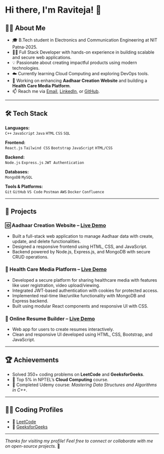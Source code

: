 # Hi there, I'm Raviteja! 👋

## 👨‍💻 About Me
- 🎓 B.Tech student in Electronics and Communication Engineering at NIT Patna-2025.
- 🧑‍💻 Full Stack Developer with hands-on experience in building scalable and secure web applications.
- 💡 Passionate about creating impactful products using modern technologies.
- ☁️ Currently learning Cloud Computing and exploring DevOps tools.
- 🔭 Working on enhancing **Aadhaar Creation Website** and building a **Health Care Media Platform**.
- 📫 Reach me via [Email](mailto:vanjarapuravi28@gmail.com), [LinkedIn](https://www.linkedin.com/in/ravi-teja-vanjarapu-356080271), or [GitHub](https://github.com/Ravitejav7).

---

## 🛠️ Tech Stack

**Languages:**  
`C++` `JavaScript` `Java` `HTML` `CSS` `SQL`

**Frontend:**  
`React.js` `Tailwind CSS` `Bootstrap` `JavaScript` `HTML/CSS`

**Backend:**  
`Node.js` `Express.js` `JWT Authentication`

**Databases:**  
`MongoDB` `MySQL`

**Tools & Platforms:**  
`Git` `GitHub` `VS Code` `Postman` `AWS` `Docker` `Confluence`

---

## 🚀 Projects

### 🆔 Aadhaar Creation Website – [Live Demo](https://aadhar-creation-website.onrender.com/)
- Built a full-stack web application to manage Aadhaar data with create, update, and delete functionalities.
- Designed a responsive frontend using HTML, CSS, and JavaScript.
- Backend powered by Node.js, Express.js, and MongoDB with secure CRUD operations.

### 🏥 Health Care Media Platform – [Live Demo](https://health-care-website-frontend.onrender.com/)
- Developed a secure platform for sharing healthcare media with features like user registration, video upload/viewing.
- Integrated JWT-based authentication with cookies for protected access.
- Implemented real-time like/unlike functionality with MongoDB and Express backend.
- Built using modular React components and responsive UI with CSS.

### 📝 Online Resume Builder – [Live Demo](https://resume-processor.netlify.app/)
- Web app for users to create resumes interactively.
- Clean and responsive UI developed using HTML, CSS, Bootstrap, and JavaScript.

---

## 🏆 Achievements
- Solved 350+ coding problems on **LeetCode** and **GeeksforGeeks**.
- 🏅 Top 5% in NPTEL’s **Cloud Computing** course.
- 📜 Completed Udemy course: *Mastering Data Structures and Algorithms in C++*.

---

## 👨‍💻 Coding Profiles
- 🔗 [LeetCode](https://leetcode.com/)
- 🔗 [GeeksforGeeks](https://auth.geeksforgeeks.org/user/)

---

*Thanks for visiting my profile! Feel free to connect or collaborate with me on open-source projects.* 🚀
